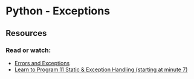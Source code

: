 # Python - Exceptions

## Resources
### Read or watch:

- [Errors and Exceptions](https://alu-intranet.hbtn.io/rltoken/WxV68L6c_WRMEzZt8P7oIA)
- [Learn to Program 11 Static & Exception Handling (starting at minute 7)](https://alu-intranet.hbtn.io/rltoken/OTYmJ8UpJotqIVyrVgSL4A)